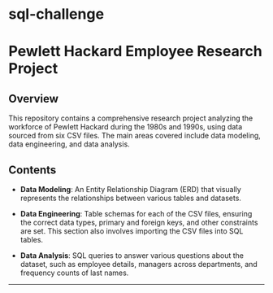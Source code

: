 # sql-challenge
# Pewlett Hackard Employee Research Project

## Overview

This repository contains a comprehensive research project analyzing the workforce of Pewlett Hackard during the 1980s and 1990s, using data sourced from six CSV files. The main areas covered include data modeling, data engineering, and data analysis.

## Contents

- **Data Modeling**: An Entity Relationship Diagram (ERD) that visually represents the relationships between various tables and datasets.
  
- **Data Engineering**: Table schemas for each of the CSV files, ensuring the correct data types, primary and foreign keys, and other constraints are set. This section also involves importing the CSV files into SQL tables.

- **Data Analysis**: SQL queries to answer various questions about the dataset, such as employee details, managers across departments, and frequency counts of last names.

---


